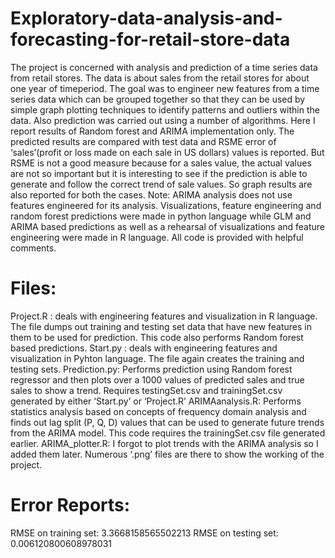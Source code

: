 # Exploratory-data-analysis-and-forecasting-for-retail-store-data
The project is concerned with analysis and prediction of a time series data from retail stores. The data is about sales from the retail stores for about one year of timeperiod.
The goal was to engineer new features from a time series data which can be grouped together so that they can be used by simple graph plotting techniques to identify patterns and outliers within the data.
Also prediction was carried out using a number of algorithms. Here I report results of Random forest and ARIMA implementation only.  The predicted results are compared with test data and RSME error of ‘sales’(profit or loss made on each sale in US dollars) values is reported. But RSME is not a good measure because for a sales value, the actual values are not so important but it is interesting to see if the prediction is able to generate and follow the correct trend of sale values. So graph results are also reported for both the cases. 
Note: ARIMA analysis does not use features engineered for its analysis.
Visualizations, feature engineering and random forest predictions were made in python language while GLM and ARIMA based predictions as well as a rehearsal of visualizations and feature engineering  were made in R language. 
All code is provided with helpful comments.
# Files:
Project.R : deals with engineering features and visualization in R language. The file dumps out training and testing set data that have new features in them to be used for prediction. This code also performs Random forest based predictions.
Start.py : deals with engineering features and visualization in Pyhton language. The file again creates the training and testing sets.
Prediction.py: Performs prediction using Random forest regressor and then plots over a 1000 values of predicted sales and true sales to show a trend. Requires testingSet.csv and trainingSet.csv generated by either ‘Start.py’ or ‘Project.R’
ARIMAanalysis.R: Performs statistics analysis based on concepts of frequency domain analysis and finds out lag split (P, Q, D) values that can be used to generate future trends from the ARIMA model. This code requires the trainingSet.csv file generated earlier.
ARIMA_plotter.R: I forgot to plot trends with the ARIMA analysis so I added them later.
Numerous ‘.png’ files are there to show the working of the project.
# Error Reports:
RMSE on training set:  3.3668158565502213
RMSE on testing set:  0.006120800608978031
